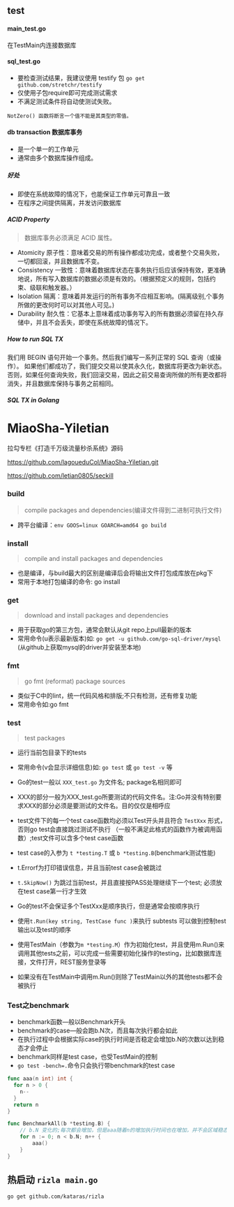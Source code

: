 ## test

#### main_test.go
在TestMain内连接数据库

#### sql_test.go
- 要检查测试结果，我建议使用 testify 包 `go get github.com/stretchr/testify`
- 仅使用子包require即可完成测试需求
- 不满足测试条件将自动使测试失败。
```
NotZero() 函数将断言一个值不能是其类型的零值。
```

#### db transaction 数据库事务

- 是一个单一的工作单元
- 通常由多个数据库操作组成。

##### 好处
- 即使在系统故障的情况下，也能保证工作单元可靠且一致
- 在程序之间提供隔离，并发访问数据库

##### ACID Property
> 数据库事务必须满足 ACID 属性。
- Atomicity 原子性：意味着交易的所有操作都成功完成，或者整个交易失败，一切都回滚，并且数据库不变。
- Consistency 一致性：意味着数据库状态在事务执行后应该保持有效，更准确地说，所有写入数据库的数据必须是有效的。（根据预定义的规则，包括约束、级联和触发器。）
- Isolation 隔离：意味着并发运行的所有事务不应相互影响。(隔离级别,个事务所做的更改何时可以对其他人可见。)
- Durability 耐久性：它基本上意味着成功事务写入的所有数据必须留在持久存储中，并且不会丢失，即使在系统故障的情况下。

##### How to run SQL TX
我们用 BEGIN 语句开始一个事务。然后我们编写一系列正常的 SQL 查询（或操作）。
如果他们都成功了，我们提交交易以使其永久化，数据库将更改为新状态。
否则，如果任何查询失败，我们回滚交易，因此之前交易查询所做的所有更改都将消失，并且数据库保持与事务之前相同。

##### SQL TX in Golang



# MiaoSha-Yiletian
拉勾专栏《打造千万级流量秒杀系统》源码


https://github.com/lagoueduCol/MiaoSha-Yiletian.git

https://github.com/letian0805/seckill


### build
> compile packages and dependencies(编译文件得到二进制可执行文件)

- 跨平台编译：`env GOOS=linux GOARCH=amd64 go build`

### install
> compile and install packages and dependencies

- 也是编译，与build最大的区别是编译后会将输出文件打包成库放在pkg下
- 常用于本地打包编译的命令: go install

### get
> download and install packages and dependencies
- 用于获取go的第三方包，通常会默认从git repo上pull最新的版本
- 常用命令(u表示最新版本)如: `go get -u github.com/go-sql-driver/mysql` (从github上获取mysql的driver并安装至本地)

### fmt
> go fmt (reformat) package sources
- 类似于C中的lint，统一代码风格和排版;不只有检测，还有修复功能
- 常用命令如:go fmt

### test
> test packages
- 运行当前包目录下的tests
- 常用命令(v会显示详细信息)如: `go test` 或 `go test -v` 等
- Go的test一般以 `XXX_test.go` 为文件名; package名相同即可
- XXX的部分一般为XXX_test.go所要测试的代码文件名。注:Go并没有特别要求XXX的部分必须是要测试的文件名。目的仅仅是相呼应

- test文件下的每一个test case函数均必须以Test开头并且符合 `TestXxx` 形式，否则go test会直接跳过测试不执行 （一般不满足此格式的函数作为被调用函数）;test文件可以含多个test case函数
- test case的入参为 `t *testing.T` 或 `b *testing.B`(benchmark测试性能)
- t.Errorf为打印错误信息，并且当前test case会被跳过

- `t.SkipNow()` 为跳过当前test，并且直接按PASS处理继续下一个test; 必须放在test case第一行才生效
- Go的test不会保证多个TestXxx是顺序执行，但是通常会按顺序执行
- 使用`t.Run(key string, TestCase func )`来执行 subtests 可以做到控制test输出以及test的顺序

- 使用TestMain（参数为`m *testing.M`）作为初始化test，并且使用m.Run()来调用其他tests之前，可以完成一些需要初始化操作的testing，比如数据库连接，文件打开，REST服务登录等
- 如果没有在TestMain中调用m.Run()则除了TestMain以外的其他tests都不会被执行

### Test之benchmark
- benchmark函数—般以Benchmark开头
- benchmark的case—般会跑b.N次，而且每次执行都会如此
- 在执行过程中会根据实际case的执行时间是否稳定会增加b.N的次数以达到稳态才会停止
- benchmark同样是test case，也受TestMain的控制
- `go test -bench=.`命令只会执行带benchmark的test case

```go
func aaa(n int) int {
  for n > 0 {
    n--
  }
  return n
}

func BenchmarkAll(b *testing.B) {
	// b.N 变化的;每次都会增加，但是aaa随着n的增加执行时间也在增加，并不会区域稳态，导致test不会停止
	for n := 0; n < b.N; n++ {
		aaa()
	}
}
```

## 热启动 `rizla main.go`
`go get github.com/kataras/rizla`